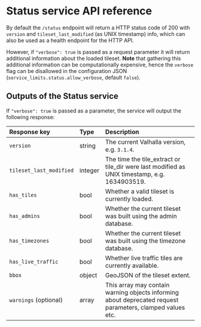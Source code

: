 # Status service API reference

By default the `/status` endpoint will return a HTTP status code of 200 with `version` and `tileset_last_modified` (as UNIX timestamp) info, which can also be used as a health endpoint for the HTTP API.

However, if `"verbose": true` is passed as a request parameter it will return additional information about the loaded tileset. **Note** that gathering this additional information can be computationally expensive, hence the `verbose` flag can be disallowed in the configuration JSON (`service_limits.status.allow_verbose`, default `false`).

## Outputs of the Status service

If `"verbose": true` is passed as a parameter, the service will output the following response:

| Response key       | Type    | Description  |
| :----------------- | :-----  | :----------- |
| `version`          | string  | The current Valhalla version, e.g. `3.1.4`. |
| `tileset_last_modified`      | integer | The time the tile_extract or tile_dir were last modified as UNIX timestamp, e.g. 1634903519. |
| `has_tiles`        | bool    | Whether a valid tileset is currently loaded. |
| `has_admins`       | bool    | Whether the current tileset was built using the admin database. |
| `has_timezones`    | bool    | Whether the current tileset was built using the timezone database. |
| `has_live_traffic` | bool    | Whether live traffic tiles are currently available. |
| `bbox`             | object  | GeoJSON of the tileset extent. |
| `warnings` (optional) | array | This array may contain warning objects informing about deprecated request parameters, clamped values etc. | 
